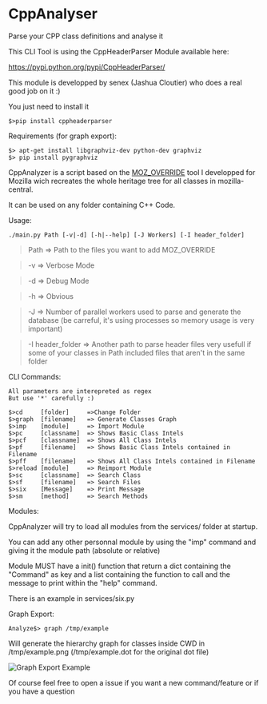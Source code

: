 CppAnalyser
===========

Parse your CPP class definitions and analyse it

This CLI Tool is using the CppHeaderParser Module available here:

https://pypi.python.org/pypi/CppHeaderParser/

This module is developped by senex (Jashua Cloutier) who does a real good job on it :)

You just need to install it
```
$>pip install cppheaderparser
```

Requirements (for graph export):
```
$> apt-get install libgraphviz-dev python-dev graphviz
$> pip install pygraphviz
```

CppAnalyzer is a script based on the [MOZ_OVERRIDE](https://github.com/Sixdsn/MOZ_OVERRIDE) tool
I developped for Mozilla wich recreates the whole heritage tree for all classes in mozilla-central.

It can be used on any folder containing C++ Code.

Usage:

`./main.py Path [-v|-d] [-h|--help] [-J Workers] [-I header_folder]`

> Path		  => Path to the files you want to add MOZ_OVERRIDE

> -v 		  => Verbose Mode

> -d 		  => Debug Mode

> -h		  => Obvious

> -J      => Number of parallel workers used to parse and generate the database (be carreful, it's using processes so memory usage is very important)

> -I header_folder  => Another path to parse header files very usefull if some of your classes in Path included files that aren't in the same folder


CLI Commands:

```
All parameters are interepreted as regex
But use '*' carefully :)

$>cd	 [folder]     =>Change Folder
$>graph	 [filename]   => Generate Classes Graph
$>imp	 [module]     => Import Module
$>pc	 [classname]  => Shows Basic Class Intels
$>pcf	 [classname]  => Shows All Class Intels
$>pf	 [filename]   => Shows Basic Class Intels contained in Filename
$>pff	 [filename]   => Shows All Class Intels contained in Filename
$>reload [module]     => Reimport Module
$>sc	 [classname]  => Search Class
$>sf	 [filename]   => Search Files
$>six	 [Message]    => Print Message
$>sm	 [method]     => Search Methods
```

Modules:

CppAnalyzer will try to load all modules from the services/ folder at startup.

You can add any other personnal module by using the "imp" command and giving it the module path (absolute or relative)

Module MUST have a init() function that return a dict containing the "Command" as key and a list containing the function to call and the message to print within the "help" command.

There is an example in services/six.py


Graph Export:
```
Analyze$> graph /tmp/example
```

Will generate the hierarchy graph for classes inside CWD in /tmp/example.png (/tmp/example.dot for the original dot file)

![Graph Export Example](http://sixdsn.github.io/images/CppAnalyser_Example.png)

Of course feel free to open a issue if you want a new command/feature or if you have a question

